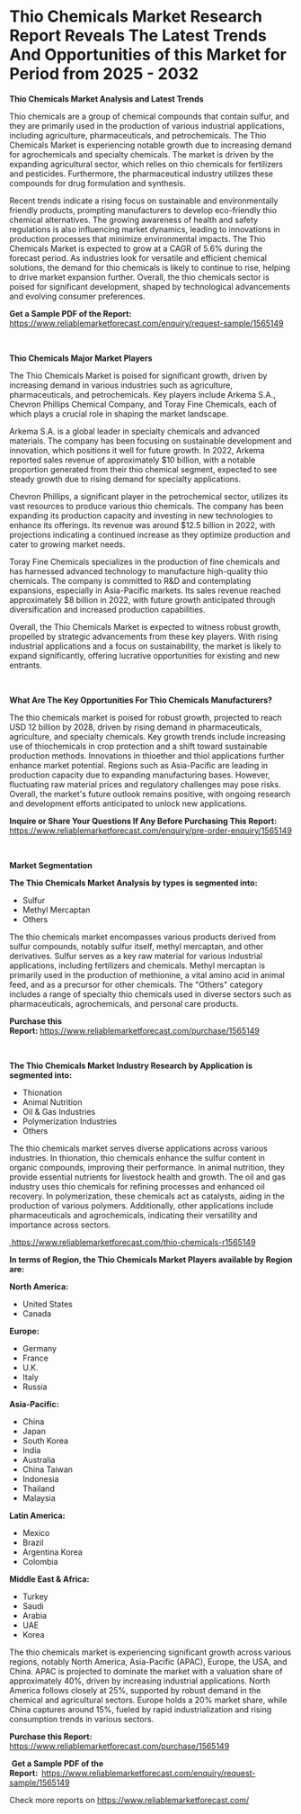 <p><h1>Thio Chemicals Market Research Report Reveals The Latest Trends And Opportunities of this Market for Period from 2025 - 2032</h1></p><p><strong>Thio Chemicals Market Analysis and Latest Trends</strong></p>
<p><p>Thio chemicals are a group of chemical compounds that contain sulfur, and they are primarily used in the production of various industrial applications, including agriculture, pharmaceuticals, and petrochemicals. The Thio Chemicals Market is experiencing notable growth due to increasing demand for agrochemicals and specialty chemicals. The market is driven by the expanding agricultural sector, which relies on thio chemicals for fertilizers and pesticides. Furthermore, the pharmaceutical industry utilizes these compounds for drug formulation and synthesis.</p><p>Recent trends indicate a rising focus on sustainable and environmentally friendly products, prompting manufacturers to develop eco-friendly thio chemical alternatives. The growing awareness of health and safety regulations is also influencing market dynamics, leading to innovations in production processes that minimize environmental impacts. The Thio Chemicals Market is expected to grow at a CAGR of 5.6% during the forecast period. As industries look for versatile and efficient chemical solutions, the demand for thio chemicals is likely to continue to rise, helping to drive market expansion further. Overall, the thio chemicals sector is poised for significant development, shaped by technological advancements and evolving consumer preferences.</p></p>
<p><strong>Get a Sample PDF of the Report:&nbsp;</strong> <a href="https://www.reliablemarketforecast.com/enquiry/request-sample/1565149?utm_campaign=3078&utm_medium=2&utm_source=Github&utm_content=ia&utm_term=02042025&utm_id=thio-chemicals">https://www.reliablemarketforecast.com/enquiry/request-sample/1565149</a></p>
<p>&nbsp;</p>
<p><strong>Thio Chemicals Major Market Players</strong></p>
<p><p>The Thio Chemicals Market is poised for significant growth, driven by increasing demand in various industries such as agriculture, pharmaceuticals, and petrochemicals. Key players include Arkema S.A., Chevron Phillips Chemical Company, and Toray Fine Chemicals, each of which plays a crucial role in shaping the market landscape.</p><p>Arkema S.A. is a global leader in specialty chemicals and advanced materials. The company has been focusing on sustainable development and innovation, which positions it well for future growth. In 2022, Arkema reported sales revenue of approximately $10 billion, with a notable proportion generated from their thio chemical segment, expected to see steady growth due to rising demand for specialty applications.</p><p>Chevron Phillips, a significant player in the petrochemical sector, utilizes its vast resources to produce various thio chemicals. The company has been expanding its production capacity and investing in new technologies to enhance its offerings. Its revenue was around $12.5 billion in 2022, with projections indicating a continued increase as they optimize production and cater to growing market needs.</p><p>Toray Fine Chemicals specializes in the production of fine chemicals and has harnessed advanced technology to manufacture high-quality thio chemicals. The company is committed to R&D and contemplating expansions, especially in Asia-Pacific markets. Its sales revenue reached approximately $8 billion in 2022, with future growth anticipated through diversification and increased production capabilities.</p><p>Overall, the Thio Chemicals Market is expected to witness robust growth, propelled by strategic advancements from these key players. With rising industrial applications and a focus on sustainability, the market is likely to expand significantly, offering lucrative opportunities for existing and new entrants.</p></p>
<p>&nbsp;</p>
<p><strong>What Are The Key Opportunities For Thio Chemicals Manufacturers?</strong></p>
<p><p>The thio chemicals market is poised for robust growth, projected to reach USD 12 billion by 2028, driven by rising demand in pharmaceuticals, agriculture, and specialty chemicals. Key growth trends include increasing use of thiochemicals in crop protection and a shift toward sustainable production methods. Innovations in thioether and thiol applications further enhance market potential. Regions such as Asia-Pacific are leading in production capacity due to expanding manufacturing bases. However, fluctuating raw material prices and regulatory challenges may pose risks. Overall, the market's future outlook remains positive, with ongoing research and development efforts anticipated to unlock new applications.</p></p>
<p><strong>Inquire or Share Your Questions If Any Before Purchasing This Report:</strong> <a href="https://www.reliablemarketforecast.com/enquiry/pre-order-enquiry/1565149?utm_campaign=3078&utm_medium=2&utm_source=Github&utm_content=ia&utm_term=02042025&utm_id=thio-chemicals">https://www.reliablemarketforecast.com/enquiry/pre-order-enquiry/1565149</a></p>
<p>&nbsp;</p>
<p><strong>Market Segmentation</strong></p>
<p><strong>The Thio Chemicals Market Analysis by types is segmented into:</strong></p>
<p><ul><li>Sulfur</li><li>Methyl Mercaptan</li><li>Others</li></ul></p>
<p><p>The thio chemicals market encompasses various products derived from sulfur compounds, notably sulfur itself, methyl mercaptan, and other derivatives. Sulfur serves as a key raw material for various industrial applications, including fertilizers and chemicals. Methyl mercaptan is primarily used in the production of methionine, a vital amino acid in animal feed, and as a precursor for other chemicals. The "Others" category includes a range of specialty thio chemicals used in diverse sectors such as pharmaceuticals, agrochemicals, and personal care products.</p></p>
<p><strong>Purchase this Report:&nbsp;</strong><a href="https://www.reliablemarketforecast.com/purchase/1565149?utm_campaign=3078&utm_medium=2&utm_source=Github&utm_content=ia&utm_term=02042025&utm_id=thio-chemicals">https://www.reliablemarketforecast.com/purchase/1565149</a></p>
<p>&nbsp;</p>
<p><strong>The Thio Chemicals Market Industry Research by Application is segmented into:</strong></p>
<p><ul><li>Thionation</li><li>Animal Nutrition</li><li>Oil & Gas Industries</li><li>Polymerization Industries</li><li>Others</li></ul></p>
<p><p>The thio chemicals market serves diverse applications across various industries. In thionation, thio chemicals enhance the sulfur content in organic compounds, improving their performance. In animal nutrition, they provide essential nutrients for livestock health and growth. The oil and gas industry uses thio chemicals for refining processes and enhanced oil recovery. In polymerization, these chemicals act as catalysts, aiding in the production of various polymers. Additionally, other applications include pharmaceuticals and agrochemicals, indicating their versatility and importance across sectors.</p></p>
<p><a href="https://www.reliablemarketforecast.com/thio-chemicals-r1565149?utm_campaign=3078&utm_medium=2&utm_source=Github&utm_content=ia&utm_term=02042025&utm_id=thio-chemicals">&nbsp;https://www.reliablemarketforecast.com/thio-chemicals-r1565149</a></p>
<p><strong>In terms of Region, the Thio Chemicals Market Players available by Region are:</strong></p>
<p>
    <p> <strong> North America: </strong>
        <ul>
            <li>United States</li>
            <li>Canada</li>
        </ul>
        </p> 
    <p> <strong> Europe: </strong>
        <ul>
            <li>Germany</li>
            <li>France</li>
            <li>U.K.</li>
            <li>Italy</li>
            <li>Russia</li>
        </ul>
        </p> 
    <p> <strong> Asia-Pacific: </strong>
        <ul>
            <li>China</li>
            <li>Japan</li>
            <li>South Korea</li>
            <li>India</li>
            <li>Australia</li>
            <li>China Taiwan</li>
            <li>Indonesia</li>
            <li>Thailand</li>
            <li>Malaysia</li>
        </ul>
        </p> 
    <p> <strong> Latin America: </strong>
        <ul>
            <li>Mexico</li>
            <li>Brazil</li>
            <li>Argentina Korea</li>
            <li>Colombia</li>
        </ul>
        </p> 
    <p> <strong> Middle East & Africa: </strong>
        <ul>
            <li>Turkey</li>
            <li>Saudi</li>
            <li>Arabia</li>
            <li>UAE</li>
            <li>Korea</li>
        </ul>
    </p>
    </p>
<p><p>The thio chemicals market is experiencing significant growth across various regions, notably North America, Asia-Pacific (APAC), Europe, the USA, and China. APAC is projected to dominate the market with a valuation share of approximately 40%, driven by increasing industrial applications. North America follows closely at 25%, supported by robust demand in the chemical and agricultural sectors. Europe holds a 20% market share, while China captures around 15%, fueled by rapid industrialization and rising consumption trends in various sectors.</p></p>
<p><strong>Purchase this Report: </strong><a href="https://www.reliablemarketforecast.com/purchase/1565149?utm_campaign=3078&utm_medium=2&utm_source=Github&utm_content=ia&utm_term=02042025&utm_id=thio-chemicals">https://www.reliablemarketforecast.com/purchase/1565149</a></p>
<p>&nbsp;<strong>Get a Sample PDF of the Report:&nbsp;&nbsp;</strong><a href="https://www.reliablemarketforecast.com/enquiry/request-sample/1565149?utm_campaign=3078&utm_medium=2&utm_source=Github&utm_content=ia&utm_term=02042025&utm_id=thio-chemicals">https://www.reliablemarketforecast.com/enquiry/request-sample/1565149</a></p>
<p><strong></strong></p>
<p>Check more reports on <a href="https://www.reliablemarketforecast.com/?utm_campaign=3078&utm_medium=2&utm_source=Github&utm_content=ia&utm_term=02042025&utm_id=thio-chemicals">https://www.reliablemarketforecast.com/</a></p>